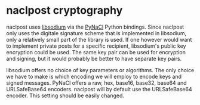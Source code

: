 # naclpost cryptography

naclpost uses [libsodium](https://github.com/jedisct1/libsodium) via the 
[PyNaCl](https://pynacl.readthedocs.io/en/stable/) Python bindings. Since naclpost only
uses the digitale signature scheme that is implemented in libsodium, only a relatively
small part of the library is used. If one however would want to implement private posts
for a specific recipient, libsodium's public key encryption could be used. The same key
pair can be used for encryption and signing, but it would probably be better to have
separate key pairs.

libsodium offers no choice of key parameters or algorithms. The only choice we have to
make is which encoding we will employ to encode keys and signed messages. PyNaCl offers
a raw, hex, base16, base32, base64 and URLSafeBase64 encoders. naclpost will by default
use the URLSafeBase64 encoder. This setting should be easily changed.
